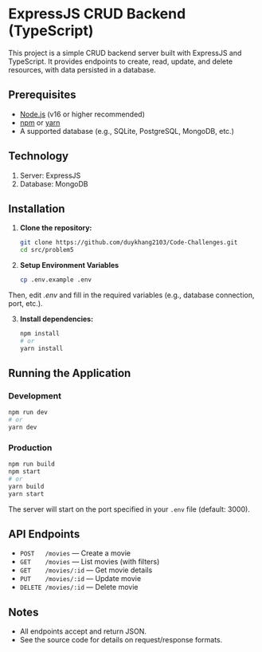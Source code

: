 # ExpressJS CRUD Backend (TypeScript)

This project is a simple CRUD backend server built with ExpressJS and TypeScript. It provides endpoints to create, read, update, and delete resources, with data persisted in a database.

## Prerequisites

- [Node.js](https://nodejs.org/) (v16 or higher recommended)
- [npm](https://www.npmjs.com/) or [yarn](https://yarnpkg.com/)
- A supported database (e.g., SQLite, PostgreSQL, MongoDB, etc.)

## Technology

1. Server: ExpressJS
2. Database: MongoDB

## Installation

1. **Clone the repository:**

   ```bash
   git clone https://github.com/duykhang2103/Code-Challenges.git
   cd src/problem5
   ```

2. **Setup Environment Variables**

   ```bash
   cp .env.example .env
   ```

Then, edit _.env_ and fill in the required variables (e.g., database connection, port, etc.).

3. **Install dependencies:**
   ```sh
   npm install
   # or
   yarn install
   ```

## Running the Application

### Development

```sh
npm run dev
# or
yarn dev
```

### Production

```sh
npm run build
npm start
# or
yarn build
yarn start
```

The server will start on the port specified in your `.env` file (default: 3000).

## API Endpoints

- `POST   /movies` — Create a movie
- `GET    /movies` — List movies (with filters)
- `GET    /movies/:id` — Get movie details
- `PUT    /movies/:id` — Update movie
- `DELETE /movies/:id` — Delete movie

## Notes

- All endpoints accept and return JSON.
- See the source code for details on request/response formats.
